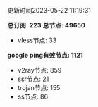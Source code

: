 更新时间2023-05-22 11:19:31

**总订阅: 223**
**总节点: 49650**
- vless节点: 33

**google ping有效节点: 1121**
- v2ray节点: 859
- ssr节点: 21
- trojan节点: 155
- ss节点: 86
